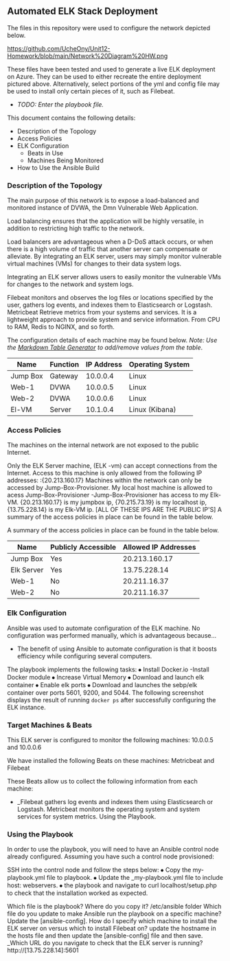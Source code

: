 ## Automated ELK Stack Deployment

The files in this repository were used to configure the network depicted below.

https://github.com/UcheOny/Unit12-Homework/blob/main/Network%20Diagram%20HW.png

These files have been tested and used to generate a live ELK deployment on Azure. They can be used to either recreate the entire deployment pictured above. Alternatively, select portions of the yml and config file may be used to install only certain pieces of it, such as Filebeat.

  - _TODO: Enter the playbook file._

This document contains the following details:
- Description of the Topology
- Access Policies
- ELK Configuration
  - Beats in Use
  - Machines Being Monitored
- How to Use the Ansible Build


### Description of the Topology

The main purpose of this network is to expose a load-balanced and monitored instance of DVWA, the Dmn Vulnerable Web Application.

Load balancing ensures that the application will be highly versatile, in addition to restricting high traffic to the network.

Load balancers are advantageous when a D-DoS attack occurs, or when there is a high volume of traffic that another server can compensate or alleviate. By integrating an ELK server, users may simply monitor vulnerable virtual machines (VMs) for changes to their data system logs.

Integrating an ELK server allows users to easily monitor the vulnerable VMs for changes to the network and system logs.

Filebeat monitors and observes the log files or locations specified by the user, gathers log events, and indexes them to Elasticsearch or Logstash. 
Metricbeat Retrieve metrics from your systems and services. It is a lightweight approach to provide system and service information. From CPU to RAM, Redis to NGINX, and so forth.

The configuration details of each machine may be found below.
_Note: Use the [Markdown Table Generator](http://www.tablesgenerator.com/markdown_tables) to add/remove values from the table_.

| Name     | Function | IP Address | Operating System |
|----------|----------|------------|------------------|
| Jump Box | Gateway  | 10.0.0.4   | Linux            |
| Web-1    | DVWA     | 10.0.0.5   | Linux            |
| Web-2    | DVWA     | 10.0.0.6   | Linux            |
| El-VM    | Server   | 10.1.0.4   | Linux (Kibana)   |           


### Access Policies

The machines on the internal network are not exposed to the public Internet. 

Only the ELK Server machine, (ELK -vm) can accept connections from the Internet. Access to this machine is only allowed from the following IP addresses:
:{20.213.160.17} Machines within the network can only be accessed by Jump-Box-Provisioner.
My local host machine is allowed to acess Jump-Box-Provisioner -Jump-Box-Provisioner has access to my Elk-VM.
{20.213.160.17} is my jumpbox ip, {70.215.73.19} is my localhost ip, {13.75.228.14} is my Elk-VM ip. [ALL OF THESE IPS ARE THE PUBLIC IP'S] A summary of the access policies in place can be found in the table below.

A summary of the access policies in place can be found in the table below.

| Name     | Publicly Accessible | Allowed IP Addresses |
|----------|---------------------|----------------------|
| Jump Box | Yes                 |  20.213.160.17       |
|Elk Server| Yes                 |  13.75.228.14        |
| Web-1    | No                  |  20.211.16.37        |            
| Web-2	   | No				           |  20.211.16.37        |

### Elk Configuration

Ansible was used to automate configuration of the ELK machine. No configuration was performed manually, which is advantageous because...
- The benefit of using Ansible to automate configuration is that it boosts efficiency while configuring several computers.

The playbook implements the following tasks:
⦁	Install Docker.io -Install Docker module
⦁	Increase Virtual Memory
⦁	Download and launch elk container
⦁	Enable elk ports
⦁	Download and launches the sebp/elk container over ports 5601, 9200, and 5044.
The following screenshot displays the result of running `docker ps` after successfully configuring the ELK instance.

 

### Target Machines & Beats
This ELK server is configured to monitor the following machines:
10.0.0.5 and 10.0.0.6

We have installed the following Beats on these machines:
Metricbeat and Filebeat

These Beats allow us to collect the following information from each machine:
- _Filebeat gathers log events and indexes them using Elasticsearch or Logstash. 
Metricbeat monitors the operating system and system services for system metrics. Using the Playbook.

### Using the Playbook
In order to use the playbook, you will need to have an Ansible control node already configured. Assuming you have such a control node provisioned: 

SSH into the control node and follow the steps below:
⦁	Copy the my-playbook.yml file to playbook.
⦁	Update the _my-playbook.yml file to include host: webservers.
⦁	the playbook and navigate to curl localhost/setup.php to check that the installation worked as expected.

Which file is the playbook? Where do you copy it? /etc/ansible folder Which file do you update to make Ansible run the playbook on a specific machine? Update the [ansible-config]. How do I specify which machine to install the ELK server on versus which to install Filebeat on? update the hostname in the hosts file and then update the [ansible-config] file and then save. _Which URL do you navigate to check that the ELK server is running? http://[13.75.228.14]:5601

